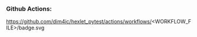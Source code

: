### Github Actions:
https://github.com/dim4ic/hexlet_pytest/actions/workflows/<WORKFLOW_FILE>/badge.svg